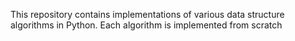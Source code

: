 This repository contains implementations of various data structure algorithms in Python. Each algorithm is implemented from scratch 
